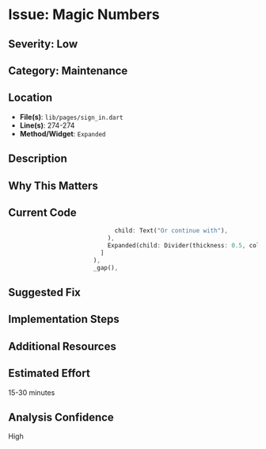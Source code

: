 # Issue: Magic Numbers

## Severity: Low

## Category: Maintenance

## Location
- **File(s)**: `lib/pages/sign_in.dart`
- **Line(s)**: 274-274
- **Method/Widget**: `Expanded`

## Description


## Why This Matters


## Current Code
```dart
                              child: Text("Or continue with"),
                            ),
                            Expanded(child: Divider(thickness: 0.5, color: Colors.grey[400]),),
                          ]
                        ),
                        _gap(),
```

## Suggested Fix


## Implementation Steps


## Additional Resources


## Estimated Effort
15-30 minutes

## Analysis Confidence
High
